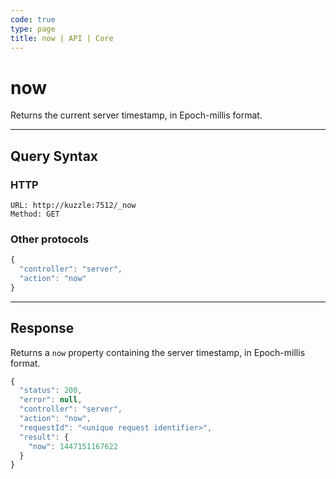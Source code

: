 ```yaml
---
code: true
type: page
title: now | API | Core
---
```


# now



Returns the current server timestamp, in Epoch-millis format.

---

## Query Syntax

### HTTP

```http
URL: http://kuzzle:7512/_now
Method: GET
```

### Other protocols

```js
{
  "controller": "server",
  "action": "now"
}
```

---

## Response

Returns a `now` property containing the server timestamp, in Epoch-millis format.

```js
{
  "status": 200,
  "error": null,
  "controller": "server",
  "action": "now",
  "requestId": "<unique request identifier>",
  "result": {
    "now": 1447151167622
  }
}
```
